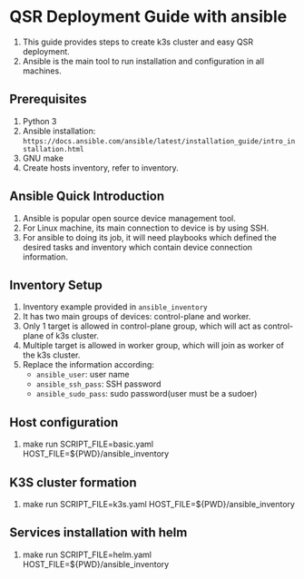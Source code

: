 # QSR Deployment Guide with ansible
1. This guide provides steps to create k3s cluster and easy QSR deployment.
1. Ansible is the main tool to run installation and configuration in all machines.

## Prerequisites
1. Python 3
1. Ansible installation: `https://docs.ansible.com/ansible/latest/installation_guide/intro_installation.html`
1. GNU make
1. Create hosts inventory, refer to inventory.

## Ansible Quick Introduction
1. Ansible is popular open source device management tool.
1. For Linux machine, its main connection to device is by using SSH.
1. For ansible to doing its job, it will need playbooks which defined the desired tasks and inventory which contain device connection information.

## Inventory Setup
1. Inventory example provided in `ansible_inventory`
1. It has two main groups of devices: control-plane and worker.
1. Only 1 target is allowed in control-plane group, which will act as control-plane of k3s cluster.
1. Multiple target is allowed in worker group, which will join as worker of the k3s cluster.
1. Replace the information according:
   - `ansible_user`: user name
   - `ansible_ssh_pass`: SSH password
   - `ansible_sudo_pass`: sudo password(user must be a sudoer)

## Host configuration
1. make run SCRIPT\_FILE=basic.yaml HOST\_FILE=${PWD}/ansible\_inventory

## K3S cluster formation
1. make run SCRIPT\_FILE=k3s.yaml HOST\_FILE=${PWD}/ansible\_inventory

## Services installation with helm
1. make run SCRIPT\_FILE=helm.yaml HOST\_FILE=${PWD}/ansible\_inventory
